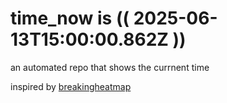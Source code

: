 # time_now is (( 2025-06-13T15:00:00.862Z ))

an automated repo that shows the currnent time

inspired by [breakingheatmap](https://github.com/breakingheatmap/breakingheatmap)